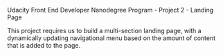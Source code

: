 Udacity Front End Developer Nanodegree Program - Project 2 - Landing Page

This project requires us to build a multi-section landing page, with a dynamically updating navigational menu based on the amount of content that is added to the page.